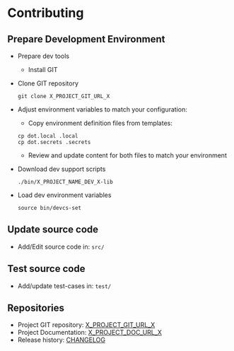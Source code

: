 # Contributing

## Prepare Development Environment

- Prepare dev tools
  - Install GIT
- Clone GIT repository

  ```shell
  git clone X_PROJECT_GIT_URL_X
  ```

- Adjust environment variables to match your configuration:

  - Copy environment definition files from templates:

  ```shell
  cp dot.local .local
  cp dot.secrets .secrets
  ```

  - Review and update content for both files to match your environment

- Download dev support scripts

  ```shell
  ./bin/X_PROJECT_NAME_DEV_X-lib
  ```

- Load dev environment variables

  ```shell
  source bin/devcs-set
  ```

## Update source code

- Add/Edit source code in: `src/`

## Test source code

- Add/update test-cases in: `test/`

## Repositories

- Project GIT repository: [X_PROJECT_GIT_URL_X](X_PROJECT_GIT_URL_X)
- Project Documentation: [X_PROJECT_DOC_URL_X](X_PROJECT_DOC_URL_X)
- Release history: [CHANGELOG](CHANGELOG.md)
